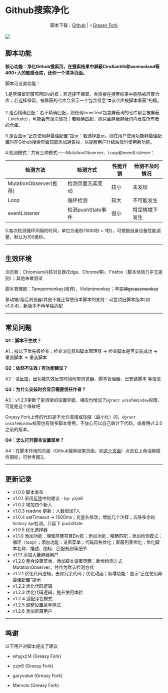 # Github搜索净化

<p style="text-align: center;">脚本下载：<a href="https://github.com/BonjourFeng/Github-Search-Purification">Github</a> | ⭐<a href="https://greasyfork.org/zh-CN/scripts/473912-github%E6%90%9C%E7%B4%A2%E5%87%80%E5%8C%96">Greasy Fork</a></p>

![](https://raw.gitmirror.com/BonjourFeng/Script-History/main/history.png?t)

## 脚本功能

**核心功能：净化Github搜索页，在搜索结果中屏蔽CiroSantilli和wumaoland等400+人的敏感仓库，还你一个清净页面。**

脚本可设置功能：

1.是否保留屏蔽项目Div的框：若选择不保留，会直接在搜索结果中删除被屏蔽仓库；若选择保留，被屏蔽的仓库会显示一个包含信息"⛔该仓库被脚本屏蔽"的框。

2.是否精确匹配：若不精确匹配，则任何innerText包含屏蔽词的仓库都会被屏蔽（.include），可能会有误杀情况；若精确匹配，则只会屏蔽屏蔽词内仓库所有者的仓库。

3.是否显示“正在使用非最佳配置”提示：若选择显示，则在用户使用功能非最佳配置时在Github搜索界面顶部添加通告栏，以提醒用户升级后及时使用新功能。

4.检测模式：共有三种模式——MutationObserver、Loop和eventListener：

|  检测方法                | 检测方式          | 性能开销 | 检测不及时情况 |
|----------------------|---------------|------|---------|
| MutationObserver(推荐) | 检测页面元素变动      | 较小   | 未发现     |
|  Loop                | 循环检测          | 较大   | 不可能发生   |
| eventListener        | 检测pushState事件 | 很小   | 特定情境下发生 |

5.每次检测循环间隔的时间，单位为毫秒(1000秒 = 1秒)，可根据自身设备性能调整，默认为100毫秒。

---

## 生效环境

浏览器：Chromium内核浏览器(Edge、Chrome等)、Firefox（脚本体验几乎无差别）；其他未做测试

脚本管理器：Tampermonkey(推荐)、Violentmonkey；~~不支持greasemonkey~~

移动端/落后浏览器/其他不能正常使用本脚本的支持：可尝试旧脚本版本(如v1.0.4)，新版本不再单独适配

---

## 常见问题

**Q1：脚本不生效？**

A1：按以下优先级检查：检查浏览器和脚本管理器 → 检查脚本是否安装成功 → 重置脚本 → 重装脚本

**Q2：依然不生效 / 有功能建议？**

A2：请[反馈](https://greasyfork.org/zh-CN/scripts/473912-github%E6%90%9C%E7%B4%A2%E5%87%80%E5%8C%96/feedback)，因功能失效反馈时请附带浏览器、脚本管理器、已安装脚本
等信息

**Q3：为什么安装时会显示需要信任作者？**

A3：v1.2.0更新了更清晰的设置界面，相应也增加了`@grant unsafeWindow`权限，可能是这个缘故吧

Greasy Fork上传的代码是不允许混淆或压缩（最小化）的，`@grant unsafeWindow`权限也有很多脚本使用，不放心可以自己审计下代码，或者用v1.2.0之前的版本。

**Q4：怎么打开脚本设置菜单？**

A4：在脚本作用的页面（Github搜索结果页面，如[这个页面](https://github.com/search?q=%E6%94%BF%E6%B2%BB&type=repositories&s=stars&o=desc)）点击右上角油猴插件图标，可参考图2。

---

## 更新记录

- v1.0.0 脚本发布
- v1.0.1 采用[反馈](https://greasyfork.org/zh-CN/scripts/473912-github%E6%90%9C%E7%B4%A2%E5%87%80%E5%8C%96/discussions/200819)中的建议 - by: yzjn6
- v1.0.2 增加四个新人
- v1.0.3 readme 更新；人数增加7人
- v1.0.4 setTimeout -> 1000ms；变量名修改，增加几个注释；去除多余的history api检测，只留下 pushState
- v1.0.5 优化选择器
- v1.1.0 添加功能：保留屏蔽项目Div框；添加功能：精确匹配；添加检测模式：循环（loop）；添加功能：设置菜单；代码风格优化；屏蔽列表优化；优化脚本名称、描述、图标、匹配规则等细节
- v1.1.1 添加大量屏蔽用户
- v1.2.0 整合设置菜单，添加脚本设置页面；新增检测方式MutationObserver，并作为默认检测方式
- v1.2.1 优化代码逻辑，去除冗余代码；优化动画；新增功能：显示“正在使用非最佳配置”提示
- v1.2.2 优化代码逻辑
- v1.2.3 优化代码逻辑，提升使用体验
- v1.2.4 适配深色模式
- v1.2.5 调整设置菜单样式
- v1.2.6 添加屏蔽用户


---

## 鸣谢

以下用户对脚本提出了建议

- whyjxz14 (Greasy Fork)

- yzjn6 (Greasy Fork)

- garyvalue (Greasy Fork)

- Marvolo (Greasy Fork)